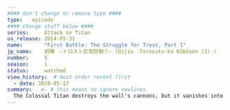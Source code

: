 ```yaml
---
#### don't change or remove type ####
type:   episode
#### change stuff below ####
series:     Attack on Titan
us_release: 2014-05-31 
name:       "First Battle: The Struggle for Trost, Part 1"
jp_name:    初陣　―トロスト区攻防戦①― (Uijin -Torosuto-ku Kōbōsen (1)-)
number:     5
season:     1
status:     watched
view_history:  # must order recent first
  - date: 2019-05-17 
summary:   >- # this means to ignore newlines
  The Colossal Titan destroys the wall's cannons, but it vanishes into a burst of steam before Eren prepares to attack its weak point. The Military Police Regiment scrambles to evacuate the people of the Trost District and set up defenses before the Titans enter the city. Assigned by Commander Kitts Woerman of the Garrison Regiment to different squads, Mikasa helps with the evacuation, while Eren and Armin provide backup at the front lines. With the Titans now in the city, Eren recalls his lessons that in order to kill a Titan, they must strike the nape of its neck. As Eren and Armin's squad attack, their comrades are killed or eaten by the Titans one by one, with Eren himself losing his left leg. Armin, paralyzed with fear upon seeing his comrades' fates, is picked up by a Bearded Titan and almost swallowed. Eren, recalling when he and Armin wished to see the world outside the walls, manages to drag and toss Armin out of the Bearded Titan's mouth at the last moment. He reaches for Armin with his left arm out of the Bearded Titan's mouth, but the Bearded Titan closes its jaws, severing Eren's arm and swallowing him.
---
```


